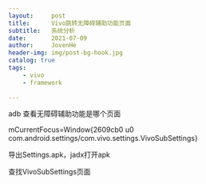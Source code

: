 ```yaml
---
layout:     post
title:      Vivo跳转无障碍辅助功能页面
subtitle:   系统分析
date:       2021-07-09
author:     JovenHe
header-img: img/post-bg-hook.jpg
catalog: true
tags:
    - vivo
    - framework
    
---
```


adb 查看无障碍辅助功能是哪个页面

 mCurrentFocus=Window{2609cb0 u0 com.android.settings/com.vivo.settings.VivoSubSettings}

导出Settings.apk，jadx打开apk

查找VivoSubSettings页面

